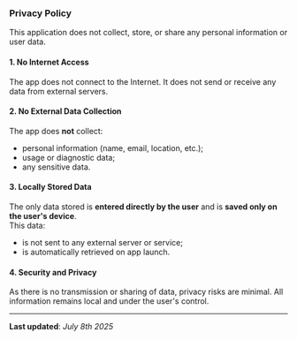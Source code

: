 ### Privacy Policy

This application does not collect, store, or share any personal information or user data.

#### 1. No Internet Access  
The app does not connect to the Internet. It does not send or receive any data from external servers.

#### 2. No External Data Collection  
The app does **not** collect:  
- personal information (name, email, location, etc.);  
- usage or diagnostic data;  
- any sensitive data.

#### 3. Locally Stored Data  
The only data stored is **entered directly by the user** and is **saved only on the user's device**.  
This data:  
- is not sent to any external server or service;  
- is automatically retrieved on app launch.

#### 4. Security and Privacy  
As there is no transmission or sharing of data, privacy risks are minimal. All information remains local and under the user's control.

---

**Last updated**: _July 8th 2025_
